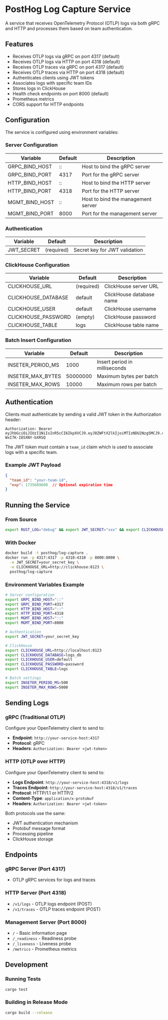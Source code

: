 # PostHog Log Capture Service

A service that receives OpenTelemetry Protocol (OTLP) logs via both gRPC and HTTP and processes them based on team authentication.

## Features

- Receives OTLP logs via gRPC on port 4317 (default)
- Receives OTLP logs via HTTP on port 4318 (default)
- Receives OTLP traces via gRPC on port 4317 (default)
- Receives OTLP traces via HTTP on port 4318 (default)
- Authenticates clients using JWT tokens
- Associates logs with specific team IDs
- Stores logs in ClickHouse
- Health check endpoints on port 8000 (default)
- Prometheus metrics
- CORS support for HTTP endpoints

## Configuration

The service is configured using environment variables:

### Server Configuration
| Variable | Default | Description |
|----------|---------|-------------|
| GRPC_BIND_HOST | :: | Host to bind the gRPC server |
| GRPC_BIND_PORT | 4317 | Port for the gRPC server |
| HTTP_BIND_HOST | :: | Host to bind the HTTP server |
| HTTP_BIND_PORT | 4318 | Port for the HTTP server |
| MGMT_BIND_HOST | :: | Host to bind the management server |
| MGMT_BIND_PORT | 8000 | Port for the management server |

### Authentication
| Variable | Default | Description |
|----------|---------|-------------|
| JWT_SECRET | (required) | Secret key for JWT validation |

### ClickHouse Configuration
| Variable | Default | Description |
|----------|---------|-------------|
| CLICKHOUSE_URL | (required) | ClickHouse server URL |
| CLICKHOUSE_DATABASE | default | ClickHouse database name |
| CLICKHOUSE_USER | default | ClickHouse username |
| CLICKHOUSE_PASSWORD | (empty) | ClickHouse password |
| CLICKHOUSE_TABLE | logs | ClickHouse table name |

### Batch Insert Configuration
| Variable | Default | Description |
|----------|---------|-------------|
| INSETER_PERIOD_MS | 1000 | Insert period in milliseconds |
| INSETER_MAX_BYTES | 50000000 | Maximum bytes per batch |
| INSETER_MAX_ROWS | 10000 | Maximum rows per batch |

## Authentication

Clients must authenticate by sending a valid JWT token in the Authorization header:

```
Authorization: Bearer eyJhbGciOiJIUzI1NiIsInR5cCI6IkpXVCJ9.eyJ0ZWFtX2lkIjoiMTIzNDU2Nzg5MCJ9.czOuiHUzSl8s9aJiPghhkGZP-WxI7K-I85XNY-bXRSQ
```

The JWT token must contain a `team_id` claim which is used to associate logs with a specific team.

### Example JWT Payload

```json
{
  "team_id": "your-team-id",
  "exp": 1735689600  // Optional expiration time
}
```

## Running the Service

### From Source

```bash
export RUST_LOG="debug" && export JWT_SECRET="xxx" && export CLICKHOUSE_URL="http://xxx:yyyy" && cargo run --bin log-capture
```

### With Docker

```bash
docker build -t posthog/log-capture .
docker run -p 4317:4317 -p 4318:4318 -p 8000:8000 \
  -e JWT_SECRET=your_secret_key \
  -e CLICKHOUSE_URL=http://clickhouse:8123 \
  posthog/log-capture
```

### Environment Variables Example

```bash
# Server configuration
export GRPC_BIND_HOST="::"
export GRPC_BIND_PORT=4317
export HTTP_BIND_HOST="::"
export HTTP_BIND_PORT=4318
export MGMT_BIND_HOST="::"
export MGMT_BIND_PORT=8000

# Authentication
export JWT_SECRET=your_secret_key

# ClickHouse
export CLICKHOUSE_URL=http://localhost:8123
export CLICKHOUSE_DATABASE=logs_db
export CLICKHOUSE_USER=default
export CLICKHOUSE_PASSWORD=password
export CLICKHOUSE_TABLE=logs

# Batch settings
export INSETER_PERIOD_MS=500
export INSETER_MAX_ROWS=5000
```

## Sending Logs

### gRPC (Traditional OTLP)
Configure your OpenTelemetry client to send to:
- **Endpoint**: `http://your-service-host:4317`
- **Protocol**: gRPC
- **Headers**: `Authorization: Bearer <jwt-token>`

### HTTP (OTLP over HTTP)
Configure your OpenTelemetry client to send to:
- **Logs Endpoint**: `http://your-service-host:4318/v1/logs`
- **Traces Endpoint**: `http://your-service-host:4318/v1/traces`
- **Protocol**: HTTP/1.1 or HTTP/2
- **Content-Type**: `application/x-protobuf`
- **Headers**: `Authorization: Bearer <jwt-token>`

Both protocols use the same:
- JWT authentication mechanism
- Protobuf message format
- Processing pipeline
- ClickHouse storage

## Endpoints

### gRPC Server (Port 4317)
- OTLP gRPC services for logs and traces

### HTTP Server (Port 4318)
- `/v1/logs` - OTLP logs endpoint (POST)
- `/v1/traces` - OTLP traces endpoint (POST)

### Management Server (Port 8000)
- `/` - Basic information page
- `/_readiness` - Readiness probe
- `/_liveness` - Liveness probe
- `/metrics` - Prometheus metrics

## Development

### Running Tests

```bash
cargo test
```

### Building in Release Mode

```bash
cargo build --release
```